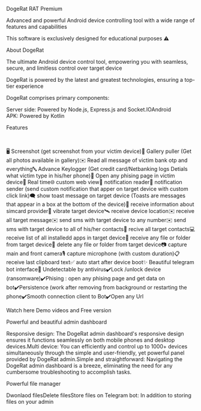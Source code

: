 DogeRat RAT Premium

Advanced and powerful Android device controlling tool with a wide range of features and capabilities

This software is exclusively designed for educational purposes ⚠️

About DogeRat

The ultimate Android device control tool, empowering you with seamless, secure, and limitless control over target device

DogeRat is powered by the latest and greatest technologies, ensuring a top-tier experience

DogeRat comprises primary components:

Server side: Powered by Node.js, Express.js and Socket.IOAndroid APK: Powered by Kotlin

Features

           

🖥️ Screenshot (get screenshot from your victim device)📒 Gallery puller (Get all photos available in gallery)✉️ Read all message of victim bank otp and everything🔤 Advance Keylogger (Get credit card/Netbanking logs Detials what victim type in his/her phone)🔐 Open any phising page in victim device🔴 Real time🌐 custom web view🔔 notification reader🔔 notification sender (send custom notification that apper on target device with custom click link)🗨️ show toast message on target device (Toasts are messages that appear in a box at the bottom of the device)📡 receive information about simcard provider📳 vibrate target device🛰️ receive device location✉️ receive all target message✉️ send sms with target device to any number✉️ send sms with target device to all of his/her contacts👤 recive all target contacts💻 receive list of all installedd apps in target device📁 receive any file or folder from target device📁 delete any file or folder from target device📷 capture main and front camera🎙 capture microphone (with custom duration)📋 receive last clipboard text✅️ auto start after device boot✨ Beautiful telegram bot interface🤖 Undetectable by antivirus✔️Lock /unlock device (ransomware)✔️Phising : open any phising page and get data on bot✔️Persistence (work after removing from background or restarting the phone✔️Smooth connection client to Bot✔️Open any Url

Watch here Demo videos and Free version

Powerful and beautiful admin dashboard

Responsive design: The DogeRat admin dashboard's responsive design ensures it functions seamlessly on both mobile phones and desktop devices.Multi device: You can efficiently and control up to 1000+ devices simultaneously through the simple and user-friendly, yet powerful panel provided by DogeRat admin.Simple and straightforward: Navigating the DogeRat admin dashboard is a breeze, eliminating the need for any cumbersome troubleshooting to accomplish tasks.

Powerful file manager

Dwonlaod filesDelete filesStore files on Telegram bot: In addition to storing files on your admin 

